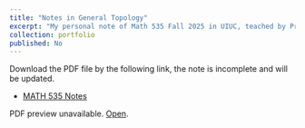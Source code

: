 ```yaml
---
title: "Notes in General Topology"
excerpt: "My personal note of Math 535 Fall 2025 in UIUC, teached by Prof. Yi Wang."
collection: portfolio
published: No
---
```


Download the PDF file by the following link, the note is incomplete and will be updated. 
- [MATH 535 Notes](/files/MATH_535.pdf)

<object data="{{ 'files/MATH_535.pdf' | relative_url }}" type="application/pdf" width="100%" height="100%">
  <p>PDF preview unavailable. <a href="{{ 'files/MATH_535.pdf' | relative_url }}">Open</a>.</p>
</object>
